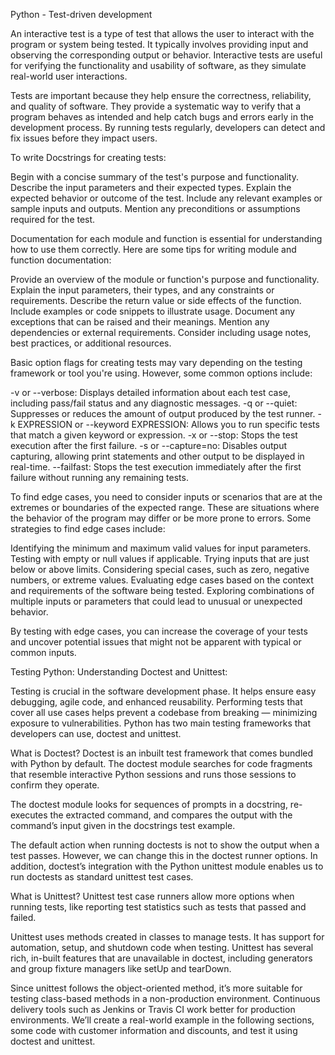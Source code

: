  Python - Test-driven development

An interactive test is a type of test that allows the user to interact with the program or system being tested. It typically involves providing input and observing the corresponding output or behavior. Interactive tests are useful for verifying the functionality and usability of software, as they simulate real-world user interactions.

Tests are important because they help ensure the correctness, reliability, and quality of software. They provide a systematic way to verify that a program behaves as intended and help catch bugs and errors early in the development process. By running tests regularly, developers can detect and fix issues before they impact users.

To write Docstrings for creating tests:

Begin with a concise summary of the test's purpose and functionality.
Describe the input parameters and their expected types.
Explain the expected behavior or outcome of the test.
Include any relevant examples or sample inputs and outputs.
Mention any preconditions or assumptions required for the test.

Documentation for each module and function is essential for understanding how to use them correctly. Here are some tips for writing module and function documentation:

Provide an overview of the module or function's purpose and functionality.
Explain the input parameters, their types, and any constraints or requirements.
Describe the return value or side effects of the function.
Include examples or code snippets to illustrate usage.
Document any exceptions that can be raised and their meanings.
Mention any dependencies or external requirements.
Consider including usage notes, best practices, or additional resources.

Basic option flags for creating tests may vary depending on the testing framework or tool you're using. However, some common options include:

-v or --verbose: Displays detailed information about each test case, including pass/fail status and any diagnostic messages.
-q or --quiet: Suppresses or reduces the amount of output produced by the test runner.
-k EXPRESSION or --keyword EXPRESSION: Allows you to run specific tests that match a given keyword or expression.
-x or --stop: Stops the test execution after the first failure.
-s or --capture=no: Disables output capturing, allowing print statements and other output to be displayed in real-time.
--failfast: Stops the test execution immediately after the first failure without running any remaining tests.

To find edge cases, you need to consider inputs or scenarios that are at the extremes or boundaries of the expected range. These are situations where the behavior of the program may differ or be more prone to errors. Some strategies to find edge cases include:

Identifying the minimum and maximum valid values for input parameters.
Testing with empty or null values if applicable.
Trying inputs that are just below or above limits.
Considering special cases, such as zero, negative numbers, or extreme values.
Evaluating edge cases based on the context and requirements of the software being tested.
Exploring combinations of multiple inputs or parameters that could lead to unusual or unexpected behavior.

By testing with edge cases, you can increase the coverage of your tests and uncover potential issues that might not be apparent with typical or common inputs.

Testing Python: Understanding Doctest and Unittest:

Testing is crucial in the software development phase. It helps ensure easy debugging, agile code, and enhanced reusability. Performing tests that cover all use cases helps prevent a codebase from breaking — minimizing exposure to vulnerabilities. Python has two main testing frameworks that developers can use, doctest and unittest.

What is Doctest?
Doctest is an inbuilt test framework that comes bundled with Python by default. The doctest module searches for code fragments that resemble interactive Python sessions and runs those sessions to confirm they operate.

The doctest module looks for sequences of prompts in a docstring, re-executes the extracted command, and compares the output with the command’s input given in the docstrings test example.

The default action when running doctests is not to show the output when a test passes. However, we can change this in the doctest runner options. In addition, doctest’s integration with the Python unittest module enables us to run doctests as standard unittest test cases.

What is Unittest?
Unittest test case runners allow more options when running tests, like reporting test statistics such as tests that passed and failed.

Unittest uses methods created in classes to manage tests. It has support for automation, setup, and shutdown code when testing. Unittest has several rich, in-built features that are unavailable in doctest, including generators and group fixture managers like setUp and tearDown.

Since unittest follows the object-oriented method, it’s more suitable for testing class-based methods in a non-production environment. Continuous delivery tools such as Jenkins or Travis CI work better for production environments.
We’ll create a real-world example in the following sections, some code with customer information and discounts, and test it using doctest and unittest.


